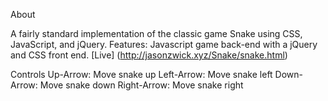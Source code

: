 About

A fairly standard implementation of the classic game Snake using CSS, JavaScript, and jQuery. 
Features: Javascript game back-end with a jQuery and CSS front end.
[Live] (http://jasonzwick.xyz/Snake/snake.html)

Controls
Up-Arrow: Move snake up
Left-Arrow: Move snake left
Down-Arrow: Move snake down
Right-Arrow: Move snake right

